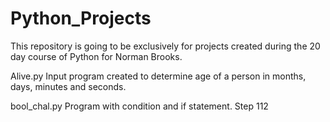 # Python_Projects
This repository is going to be exclusively for projects created during the 20 day course of Python for Norman Brooks. 

Alive.py 
Input program created to determine age of a person in months, days, minutes and seconds.

bool_chal.py
Program with condition and if statement. Step 112


